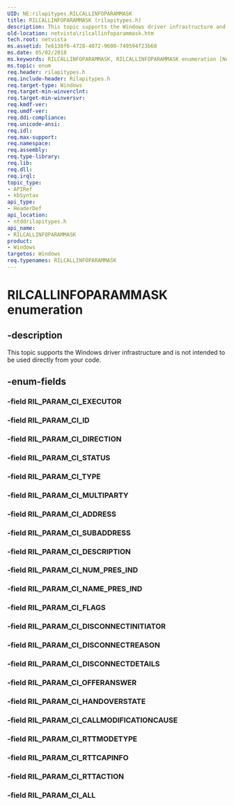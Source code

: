 ```yaml
---
UID: NE:rilapitypes.RILCALLINFOPARAMMASK
title: RILCALLINFOPARAMMASK (rilapitypes.h)
description: This topic supports the Windows driver infrastructure and is not intended to be used directly from your code.
old-location: netvista\rilcallinfoparammask.htm
tech.root: netvista
ms.assetid: 7e6138f6-4728-4072-9600-749594f23b68
ms.date: 05/02/2018
ms.keywords: RILCALLINFOPARAMMASK, RILCALLINFOPARAMMASK enumeration [Network Drivers Starting with Windows Vista], RIL_PARAM_CI_ADDRESS, RIL_PARAM_CI_ALL, RIL_PARAM_CI_CALLMODIFICATIONCAUSE, RIL_PARAM_CI_DESCRIPTION, RIL_PARAM_CI_DIRECTION, RIL_PARAM_CI_DISCONNECTDETAILS, RIL_PARAM_CI_DISCONNECTINITIATOR, RIL_PARAM_CI_DISCONNECTREASON, RIL_PARAM_CI_FLAGS, RIL_PARAM_CI_HANDOVERSTATE, RIL_PARAM_CI_ID, RIL_PARAM_CI_MULTIPARTY, RIL_PARAM_CI_NAME_PRES_IND, RIL_PARAM_CI_NUM_PRES_IND, RIL_PARAM_CI_OFFERANSWER, RIL_PARAM_CI_RTTACTION, RIL_PARAM_CI_RTTCAPINFO, RIL_PARAM_CI_RTTMODETYPE, RIL_PARAM_CI_STATUS, RIL_PARAM_CI_SUBADDRESS, RIL_PARAM_CI_TYPE, netvista.rilcallinfoparammask, ntddrilapitypes/RILCALLINFOPARAMMASK, ntddrilapitypes/RIL_PARAM_CI_ADDRESS, ntddrilapitypes/RIL_PARAM_CI_ALL, ntddrilapitypes/RIL_PARAM_CI_CALLMODIFICATIONCAUSE, ntddrilapitypes/RIL_PARAM_CI_DESCRIPTION, ntddrilapitypes/RIL_PARAM_CI_DIRECTION, ntddrilapitypes/RIL_PARAM_CI_DISCONNECTDETAILS, ntddrilapitypes/RIL_PARAM_CI_DISCONNECTINITIATOR, ntddrilapitypes/RIL_PARAM_CI_DISCONNECTREASON, ntddrilapitypes/RIL_PARAM_CI_FLAGS, ntddrilapitypes/RIL_PARAM_CI_HANDOVERSTATE, ntddrilapitypes/RIL_PARAM_CI_ID, ntddrilapitypes/RIL_PARAM_CI_MULTIPARTY, ntddrilapitypes/RIL_PARAM_CI_NAME_PRES_IND, ntddrilapitypes/RIL_PARAM_CI_NUM_PRES_IND, ntddrilapitypes/RIL_PARAM_CI_OFFERANSWER, ntddrilapitypes/RIL_PARAM_CI_RTTACTION, ntddrilapitypes/RIL_PARAM_CI_RTTCAPINFO, ntddrilapitypes/RIL_PARAM_CI_RTTMODETYPE, ntddrilapitypes/RIL_PARAM_CI_STATUS, ntddrilapitypes/RIL_PARAM_CI_SUBADDRESS, ntddrilapitypes/RIL_PARAM_CI_TYPE
ms.topic: enum
req.header: rilapitypes.h
req.include-header: Rilapitypes.h
req.target-type: Windows
req.target-min-winverclnt: 
req.target-min-winversvr: 
req.kmdf-ver: 
req.umdf-ver: 
req.ddi-compliance: 
req.unicode-ansi: 
req.idl: 
req.max-support: 
req.namespace: 
req.assembly: 
req.type-library: 
req.lib: 
req.dll: 
req.irql: 
topic_type:
- APIRef
- kbSyntax
api_type:
- HeaderDef
api_location:
- ntddrilapitypes.h
api_name:
- RILCALLINFOPARAMMASK
product:
- Windows
targetos: Windows
req.typenames: RILCALLINFOPARAMMASK
---
```


# RILCALLINFOPARAMMASK enumeration


## -description


This topic supports the Windows driver infrastructure and is not intended to be used directly from your code.


## -enum-fields




### -field RIL_PARAM_CI_EXECUTOR


### -field RIL_PARAM_CI_ID


### -field RIL_PARAM_CI_DIRECTION


### -field RIL_PARAM_CI_STATUS


### -field RIL_PARAM_CI_TYPE


### -field RIL_PARAM_CI_MULTIPARTY


### -field RIL_PARAM_CI_ADDRESS


### -field RIL_PARAM_CI_SUBADDRESS


### -field RIL_PARAM_CI_DESCRIPTION


### -field RIL_PARAM_CI_NUM_PRES_IND


### -field RIL_PARAM_CI_NAME_PRES_IND


### -field RIL_PARAM_CI_FLAGS


### -field RIL_PARAM_CI_DISCONNECTINITIATOR


### -field RIL_PARAM_CI_DISCONNECTREASON


### -field RIL_PARAM_CI_DISCONNECTDETAILS


### -field RIL_PARAM_CI_OFFERANSWER


### -field RIL_PARAM_CI_HANDOVERSTATE


### -field RIL_PARAM_CI_CALLMODIFICATIONCAUSE


### -field RIL_PARAM_CI_RTTMODETYPE


### -field RIL_PARAM_CI_RTTCAPINFO


### -field RIL_PARAM_CI_RTTACTION


### -field RIL_PARAM_CI_ALL

